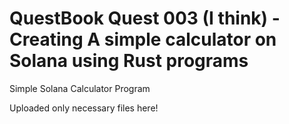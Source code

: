 # QuestBook Quest 003 (I think) - Creating A simple calculator on Solana using Rust programs

Simple Solana Calculator Program

Uploaded only necessary files here!
